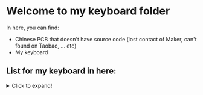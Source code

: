 # Welcome to my keyboard folder

In here, you can find:
- Chinese PCB that doesn't have source code (lost contact of Maker, can't found on Taobao, ... etc)
- My keyboard

## List for my keyboard in here:
<details>
  <summary>Click to expand!</summary>

## Keyboard Rewrited by me:
  | Keyboard name                                                                               | MCU           | Layout       | Vendor ID | Product ID | Features                                     |
  | ------------------------------------------------------------------------------------------- | ------------- | ------------ | --------- | ---------- | -------------------------------------------- |
  | Black E6.5                                                                                  | ATMEGA32U4    | 65%          | 0x7516    | 0x7000     | Solder, Backlight, RGB Underglow             |
  | Devil68 Pro                                                                                 | ATMEGA32U4    | 65%          | 0x7516    | 0x7001     | Hotswap, RGB Matrix & Underglow              |
  | [IK75](https://github.com/qmk/qmk_firmware/blob/master/keyboards/feker/ik75)                | ATMEGA32U4    | 75% Exploded | 0xF2E7    | 0x1226     | Hotswap, RGB Matrix & Underglow, 1 Encoder   |
  | [Gas75](https://github.com/qmk/qmk_firmware/blob/master/keyboards/ml/gas75)                 | ATMEGA32U4    | 75% Exploded | 0xC0B0    | 0x6060     | Hotswap, RGB Matrix, 1 Encoder               |
  | [GG86](https://github.com/qmk/qmk_firmware/tree/master/keyboards/gopolar/gg86)              | ATMEGA32U4    | TKL          | 0x0007    | 0x0007     | Hotswap, RGB Matrix & Underglow, OLED 128x32 |
  | [KB16-01 (Rev 1)](https://github.com/qmk/qmk_firmware/tree/master/keyboards/doio/kb16/rev1) | ATMEGA32U4    | TKL          | 0xD010    | 0x1601     | Hotswap, RGB Matrix, 3 Encoder, OLED 128x32  |
  | [KB16-01 (Rev 2)](https://github.com/qmk/qmk_firmware/tree/master/keyboards/doio/kb16/rev2) | APM32F103CBT6 | TKL          | 0xD010    | 0x1601     | Hotswap, RGB Matrix, 3 Encoder, OLED 128x32  |
  | [M63 RGB](https://github.com/qmk/qmk_firmware/blob/master/keyboards/mss_studio/m63_rgb)     | STM32F072CBU6 | 60%          | 0x4D4B    | 0x6063     | Hotswap, RGB Matrix & Underglow              |
  | [M64 RGB](https://github.com/qmk/qmk_firmware/blob/master/keyboards/mss_studio/m64_rgb)     | STM32F072CBU6 | 60%          | 0x4D4B    | 0x6064     | Hotswap, RGB Matrix & Underglow              |
  | [Pila87](https://github.com/qmk/qmk_firmware/blob/master/keyboards/phage_studio/pila87)     | CKS32F103CBT6 | TKL          | 0x5048    | 0x5887     | Hotswap, RGB Matrix & Underglow (External)   |

## Contact me if you have any problem

**Discord:** HorrorTroll#0975  
**Facebook:** https://www.facebook.com/PhamChonChe.Duc/  
**Email:** sonicvipduc@gmail.com
